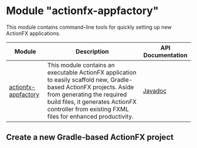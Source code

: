 # Module "actionfx-appfactory"

This module contains command-line tools for quickly setting up new ActionFX applications.

Module | Description | API Documentation  
------ | ----------- | ----------------- 
[actionfx-appfactory](README.md) | This module contains an executable ActionFX application to easily scaffold new, Gradle-based ActionFX projects. Aside from generating the required build files, it generates ActionFX controller from existing FXML files for enhanced productivity. | [Javadoc](https://martinkoster.github.io/actionfx/1.5.0/actionfx-appfactory/index.html) 

## Create a new Gradle-based ActionFX project

